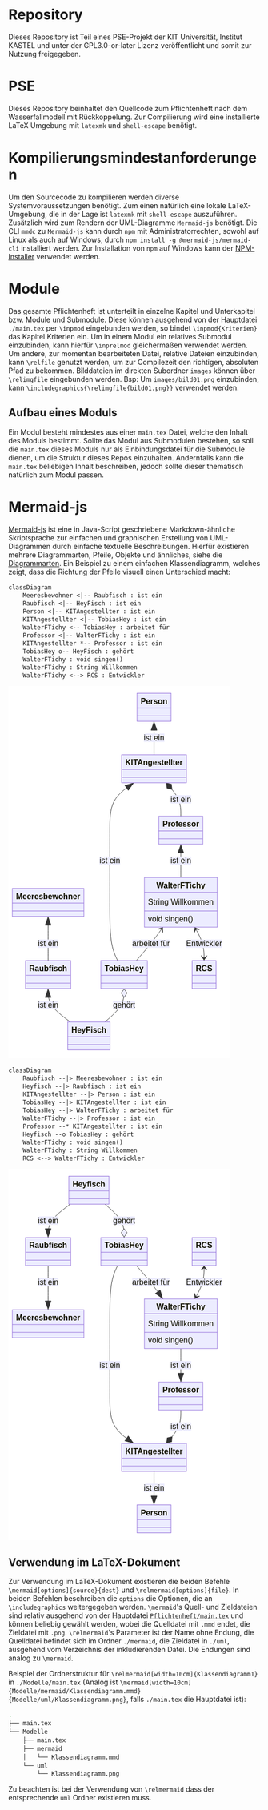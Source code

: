 # Repository
Dieses Repository ist Teil eines PSE-Projekt der KIT Universität, Institut KASTEL und unter der GPL3.0-or-later Lizenz veröffentlicht und somit zur Nutzung freigegeben.

# PSE
Dieses Repository beinhaltet den Quellcode zum Pflichtenheft nach dem Wasserfallmodell mit Rückkoppelung.
Zur Compilierung wird eine installierte LaTeX Umgebung mit `latexmk` und `shell-escape` benötigt.

# Kompilierungsmindestanforderungen
Um den Sourcecode zu kompilieren werden diverse Systemvoraussetzungen benötigt. Zum einen natürlich eine lokale LaTeX-Umgebung, die in der Lage ist `latexmk` mit `shell-escape` auszuführen.
Zusätzlich wird zum Rendern der UML-Diagramme `Mermaid-js` benötigt. Die CLI `mmdc` zu `Mermaid-js` kann durch `npm` mit Administratorrechten, sowohl auf Linux als auch auf Windows, durch `npm install -g @mermaid-js/mermaid-cli` installiert werden. 
Zur Installation von `npm` auf Windows kann der [NPM-Installer](https://nodejs.org/en/) verwendet werden.

# Module
Das gesamte Pflichtenheft ist unterteilt in einzelne Kapitel und Unterkapitel bzw. Module und Submodule. Diese können ausgehend von der Hauptdatei `./main.tex` per `\inpmod` eingebunden werden, so bindet `\inpmod{Kriterien}` das Kapitel Kriterien ein. Um in einem Modul ein relatives Submodul einzubinden, kann hierfür `\inprelmod` gleichermaßen verwendet werden.
Um andere, zur momentan bearbeiteten Datei, relative Dateien einzubinden, kann `\relfile` genutzt werden, um zur Compilezeit den richtigen, absoluten Pfad zu bekommen.
Bilddateien im direkten Subordner `images` können über `\relimgfile` eingebunden werden. Bsp: Um `images/bild01.png` einzubinden, kann `\includegraphics{\relimgfile{bild01.png}}` verwendet werden.

## Aufbau eines Moduls
Ein Modul besteht mindestes aus einer `main.tex` Datei, welche den Inhalt des Moduls bestimmt. Sollte das Modul aus Submodulen bestehen, so soll die `main.tex` dieses Moduls nur als Einbindungsdatei für die Submodule dienen, um die Struktur dieses Repos einzuhalten.
Andernfalls kann die `main.tex` beliebigen Inhalt beschreiben, jedoch sollte dieser thematisch natürlich zum Modul passen.

# Mermaid-js
[Mermaid-js](https://mermaid-js.github.io/mermaid/#/) ist eine in Java-Script geschriebene Markdown-ähnliche Skriptsprache zur einfachen und graphischen Erstellung von UML-Diagrammen durch einfache textuelle Beschreibungen.
Hierfür existieren mehrere Diagrammarten, Pfeile, Objekte und ähnliches, siehe die [Diagrammarten](https://mermaid-js.github.io/mermaid/#/?id=diagram-types).
Ein Beispiel zu einem einfachen Klassendiagramm, welches zeigt, dass die Richtung der Pfeile visuell einen Unterschied macht:
```mermaid
classDiagram
    Meeresbewohner <|-- Raubfisch : ist ein
    Raubfisch <|-- HeyFisch : ist ein
    Person <|-- KITAngestellter : ist ein
    KITAngestellter <|-- TobiasHey : ist ein
    WalterFTichy <-- TobiasHey : arbeitet für
    Professor <|-- WalterFTichy : ist ein
    KITAngestellter *-- Professor : ist ein
    TobiasHey o-- HeyFisch : gehört
    WalterFTichy : void singen()
    WalterFTichy : String Willkommen
    WalterFTichy <--> RCS : Entwickler
```
![Klasse 1](./Examples/MermaidUML/class1.png)

```mermaid
classDiagram
    Raubfisch --|> Meeresbewohner : ist ein
    Heyfisch --|> Raubfisch : ist ein
    KITAngestellter --|> Person : ist ein
    TobiasHey --|> KITAngestellter : ist ein
    TobiasHey --|> WalterFTichy : arbeitet für
    WalterFTichy --|> Professor : ist ein
    Professor --* KITAngestellter : ist ein
    Heyfisch --o TobiasHey : gehört
    WalterFTichy : void singen()
    WalterFTichy : String Willkommen
    RCS <--> WalterFTichy : Entwickler
```
![Klasse 2](./Examples/MermaidUML/class2.png)

## Verwendung im LaTeX-Dokument
Zur Verwendung im LaTeX-Dokument existieren die beiden Befehle `\mermaid[options]{source}{dest}` und `\relmermaid[options]{file}`. 
In beiden Befehlen beschreiben die `options` die Optionen, die an `\includegraphics` weitergegeben werden. 
`\mermaid`'s Quell- und Zieldateien sind relativ ausgehend von der Hauptdatei [`Pflichtenheft/main.tex`](./Pflichtenheft/main.tex) und können beliebig gewählt werden, wobei die Quelldatei mit `.mmd` endet, die Zieldatei mit `.png`.
`\relmermaid`'s Parameter ist der Name ohne Endung, die Quelldatei befindet sich im Ordner `./mermaid`, die Zieldatei in `./uml`, ausgehend vom Verzeichnis der inkludierenden Datei. Die Endungen sind analog zu `\mermaid`.

Beispiel der Ordnerstruktur für `\relmermaid[width=10cm]{Klassendiagramm1}` in `./Modelle/main.tex` (Analog ist `\mermaid[width=10cm]{Modelle/mermaid/Klassendiagramm.mmd}{Modelle/uml/Klassendiagramm.png}`, falls `./main.tex` die Hauptdatei ist):
```bash
.
├── main.tex
└── Modelle
    ├── main.tex
    ├── mermaid
    │   └── Klassendiagramm.mmd
    └── uml
        └── Klassendiagramm.png
```

Zu beachten ist bei der Verwendung von `\relmermaid` dass der entsprechende `uml` Ordner existieren muss.